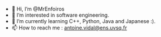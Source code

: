 - 👋 Hi, I’m @MrEnfoiros
- 👀 I’m interested in software engineering.
- 🌱 I’m currently learning C++, Python, Java and Japanese :).
- 📫 How to reach me : antoine.vidal@ens.uvsq.fr

<!---
MrEnfoiros/MrEnfoiros is a ✨ special ✨ repository because its `README.md` (this file) appears on your GitHub profile.
You can click the Preview link to take a look at your changes.
--->
